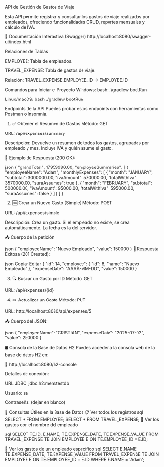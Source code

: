 API de Gestión de Gastos de Viaje

Esta API permite registrar y consultar los gastos de viaje realizados por empleados, ofreciendo funcionalidades CRUD, reportes mensuales y cálculo de IVA.

📑 Documentación Interactiva (Swagger)
http://localhost:8080/swagger-ui/index.html

Relaciones de Tablas

EMPLOYEE: Tabla de empleados.

TRAVEL_EXPENSE: Tabla de gastos de viaje.

Relación: TRAVEL_EXPENSE.EMPLOYEE_ID → EMPLOYEE.ID

Comandos para Iniciar el Proyecto
Windows:
bash:
.\gradlew bootRun

Linux/macOS:
bash
./gradlew bootRun

Endpoints de la API
Puedes probar estos endpoints con herramientas como Postman o Insomnia.

1. ✅ Obtener el Resumen de Gastos
Método: GET

URL: /api/expenses/summary

Descripción: Devuelve un resumen de todos los gastos, agrupados por empleado y mes. Incluye IVA y quién asume el gasto.

📘 Ejemplo de Respuesta (200 OK):

json
{
  "grandTotal": 17959998.00,
  "employeeSummaries": [
    {
      "employeeName": "Adam",
      "monthlyExpenses": [
        {
          "month": "JANUARY",
          "subtotal": 3000000.00,
          "ivaAmount": 570000.00,
          "totalWithIva": 3570000.00,
          "suraAssumes": true
        },
        {
          "month": "FEBRUARY",
          "subtotal": 500000.00,
          "ivaAmount": 95000.00,
          "totalWithIva": 595000.00,
          "suraAssumes": false
        }
      ]
    }
  ]
}

2. 🆕 Crear un Nuevo Gasto (Simple)
Método: POST

URL: /api/expenses/simple

Descripción: Crea un gasto. Si el empleado no existe, se crea automáticamente. La fecha es la del servidor.

📥 Cuerpo de la petición:

json
{
  "employeeName": "Nuevo Empleado",
  "value": 150000
}
📘 Respuesta Exitosa (201 Created):

json
Copiar
Editar
{
  "id": 14,
  "employee": {
    "id": 8,
    "name": "Nuevo Empleado"
  },
  "expenseDate": "AAAA-MM-DD",
  "value": 150000
}

3. 🔍 Buscar un Gasto por ID
Método: GET

URL: /api/expenses/{id}

4. ✏️ Actualizar un Gasto
Método: PUT

URL: http://localhost:8080/api/expenses/5

📥 Cuerpo del JSON:

json
{
  "employeeName": "CRISTIAN",
  "expenseDate": "2025-07-02",
  "value": 250000
}



🛢️ Consola de la Base de Datos H2
Puedes acceder a la consola web de la base de datos H2 en:

🔗 http://localhost:8080/h2-console

Detalles de conexión:

URL JDBC: jdbc:h2:mem:testdb

Usuario: sa

Contraseña: (dejar en blanco)

🧪 Consultas Útiles en la Base de Datos
📋 Ver todos los registros
sql
SELECT * FROM EMPLOYEE;
SELECT * FROM TRAVEL_EXPENSE;
🧾 Ver los gastos con el nombre del empleado

sql
SELECT
    TE.ID,
    E.NAME,
    TE.EXPENSE_DATE,
    TE.EXPENSE_VALUE
FROM
    TRAVEL_EXPENSE TE
JOIN
    EMPLOYEE E ON TE.EMPLOYEE_ID = E.ID;
    
👤 Ver los gastos de un empleado específico
sql
SELECT
    E.NAME,
    TE.EXPENSE_DATE,
    TE.EXPENSE_VALUE
FROM
    TRAVEL_EXPENSE TE
JOIN
    EMPLOYEE E ON TE.EMPLOYEE_ID = E.ID
WHERE
    E.NAME = 'Adam';

